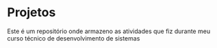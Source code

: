 # Projetos
Este é um repositório onde armazeno as atividades que fiz durante meu curso técnico de desenvolvimento de sistemas
